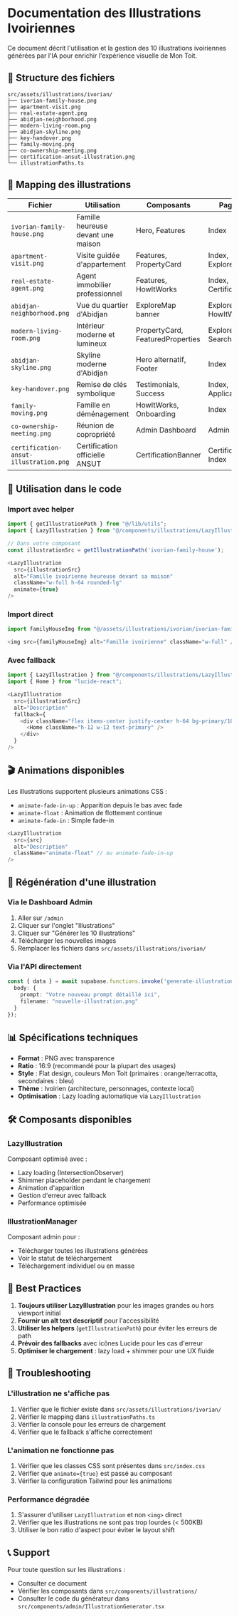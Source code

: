 # Documentation des Illustrations Ivoiriennes

Ce document décrit l'utilisation et la gestion des 10 illustrations ivoiriennes générées par l'IA pour enrichir l'expérience visuelle de Mon Toit.

## 📁 Structure des fichiers

```
src/assets/illustrations/ivorian/
├── ivorian-family-house.png
├── apartment-visit.png
├── real-estate-agent.png
├── abidjan-neighborhood.png
├── modern-living-room.png
├── abidjan-skyline.png
├── key-handover.png
├── family-moving.png
├── co-ownership-meeting.png
├── certification-ansut-illustration.png
└── illustrationPaths.ts
```

## 🎨 Mapping des illustrations

| Fichier | Utilisation | Composants | Pages |
|---------|-------------|------------|-------|
| `ivorian-family-house.png` | Famille heureuse devant une maison | Hero, Features | Index |
| `apartment-visit.png` | Visite guidée d'appartement | Features, PropertyCard | Index, Explorer |
| `real-estate-agent.png` | Agent immobilier professionnel | Features, HowItWorks | Index, Certification |
| `abidjan-neighborhood.png` | Vue du quartier d'Abidjan | ExploreMap banner | Explorer, HowItWorks |
| `modern-living-room.png` | Intérieur moderne et lumineux | PropertyCard, FeaturedProperties | Explorer, Search |
| `abidjan-skyline.png` | Skyline moderne d'Abidjan | Hero alternatif, Footer | Index |
| `key-handover.png` | Remise de clés symbolique | Testimonials, Success | Index, Applications |
| `family-moving.png` | Famille en déménagement | HowItWorks, Onboarding | Index |
| `co-ownership-meeting.png` | Réunion de copropriété | Admin Dashboard | Admin |
| `certification-ansut-illustration.png` | Certification officielle ANSUT | CertificationBanner | Certification, Index |

## 🚀 Utilisation dans le code

### Import avec helper

```typescript
import { getIllustrationPath } from "@/lib/utils";
import { LazyIllustration } from "@/components/illustrations/LazyIllustration";

// Dans votre composant
const illustrationSrc = getIllustrationPath('ivorian-family-house');

<LazyIllustration 
  src={illustrationSrc} 
  alt="Famille ivoirienne heureuse devant sa maison"
  className="w-full h-64 rounded-lg"
  animate={true}
/>
```

### Import direct

```typescript
import familyHouseImg from "@/assets/illustrations/ivorian/ivorian-family-house.png";

<img src={familyHouseImg} alt="Famille ivoirienne" className="w-full" />
```

### Avec fallback

```typescript
import { LazyIllustration } from "@/components/illustrations/LazyIllustration";
import { Home } from "lucide-react";

<LazyIllustration 
  src={illustrationSrc}
  alt="Description"
  fallback={
    <div className="flex items-center justify-center h-64 bg-primary/10">
      <Home className="h-12 w-12 text-primary" />
    </div>
  }
/>
```

## 🎬 Animations disponibles

Les illustrations supportent plusieurs animations CSS :

- `animate-fade-in-up` : Apparition depuis le bas avec fade
- `animate-float` : Animation de flottement continue
- `animate-fade-in` : Simple fade-in

```typescript
<LazyIllustration 
  src={src}
  alt="Description"
  className="animate-float" // ou animate-fade-in-up
/>
```

## 🔄 Régénération d'une illustration

### Via le Dashboard Admin

1. Aller sur `/admin`
2. Cliquer sur l'onglet "Illustrations"
3. Cliquer sur "Générer les 10 illustrations"
4. Télécharger les nouvelles images
5. Remplacer les fichiers dans `src/assets/illustrations/ivorian/`

### Via l'API directement

```typescript
const { data } = await supabase.functions.invoke('generate-illustration', {
  body: {
    prompt: "Votre nouveau prompt détaillé ici",
    filename: "nouvelle-illustration.png"
  }
});
```

## 📊 Spécifications techniques

- **Format** : PNG avec transparence
- **Ratio** : 16:9 (recommandé pour la plupart des usages)
- **Style** : Flat design, couleurs Mon Toit (primaires : orange/terracotta, secondaires : bleu)
- **Thème** : Ivoirien (architecture, personnages, contexte local)
- **Optimisation** : Lazy loading automatique via `LazyIllustration`

## 🛠️ Composants disponibles

### LazyIllustration

Composant optimisé avec :
- Lazy loading (IntersectionObserver)
- Shimmer placeholder pendant le chargement
- Animation d'apparition
- Gestion d'erreur avec fallback
- Performance optimisée

### IllustrationManager

Composant admin pour :
- Télécharger toutes les illustrations générées
- Voir le statut de téléchargement
- Téléchargement individuel ou en masse

## 📝 Best Practices

1. **Toujours utiliser LazyIllustration** pour les images grandes ou hors viewport initial
2. **Fournir un alt text descriptif** pour l'accessibilité
3. **Utiliser les helpers** (`getIllustrationPath`) pour éviter les erreurs de path
4. **Prévoir des fallbacks** avec icônes Lucide pour les cas d'erreur
5. **Optimiser le chargement** : lazy load + shimmer pour une UX fluide

## 🐛 Troubleshooting

### L'illustration ne s'affiche pas

1. Vérifier que le fichier existe dans `src/assets/illustrations/ivorian/`
2. Vérifier le mapping dans `illustrationPaths.ts`
3. Vérifier la console pour les erreurs de chargement
4. Vérifier que le fallback s'affiche correctement

### L'animation ne fonctionne pas

1. Vérifier que les classes CSS sont présentes dans `src/index.css`
2. Vérifier que `animate={true}` est passé au composant
3. Vérifier la configuration Tailwind pour les animations

### Performance dégradée

1. S'assurer d'utiliser `LazyIllustration` et non `<img>` direct
2. Vérifier que les illustrations ne sont pas trop lourdes (< 500KB)
3. Utiliser le bon ratio d'aspect pour éviter le layout shift

## 📞 Support

Pour toute question sur les illustrations :
- Consulter ce document
- Vérifier les composants dans `src/components/illustrations/`
- Consulter le code du générateur dans `src/components/admin/IllustrationGenerator.tsx`
